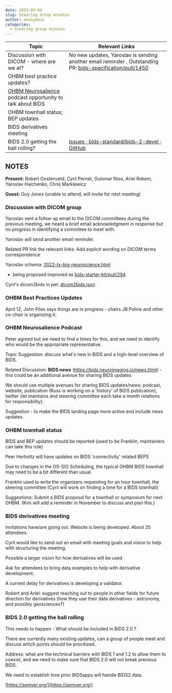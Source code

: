 ```yaml
---
date: 2023-05-04
slug: Steering Group minutes
author: anonymous
categories:
  - steering group minutes
---
```







<!-- more -->

<table>
 <thead>
  <tr class="header">
   <th>
    <strong>
     Topic
    </strong>
   </th>
   <th>
    <strong>
     Relevant Links
    </strong>
   </th>
  </tr>
 </thead>
 <tbody>
  <tr class="odd">
   <td>
    Discussion with DICOM - where are we at?
   </td>
   <td>
    No new updates, Yaroslav is sending another email reminder . Outstanding PR:
    <a href="https://github.com/bids-standard/bids-specification/pull/1450">
     <span class="underline">
      bids-specification/pull/1450
     </span>
    </a>
   </td>
  </tr>
  <tr class="even">
   <td>
    OHBM best practice updates?
   </td>
   <td>
   </td>
  </tr>
  <tr class="odd">
   <td>
    <a href="https://www.youtube.com/playlist?list=PLg2e4R8SdhpdIMG7Tb9WAEZA6HRnx8Vsb">
     <span class="underline">
      OHBM Neurosalience
     </span>
    </a>
    podcast opportunity to talk about BIDS
   </td>
   <td>
   </td>
  </tr>
  <tr class="even">
   <td>
    OHBM townhall status; BEP updates
   </td>
   <td>
   </td>
  </tr>
  <tr class="odd">
   <td>
    BIDS derivatives meeting
   </td>
   <td>
   </td>
  </tr>
  <tr class="even">
   <td>
    BIDS 2.0 getting the ball rolling?
   </td>
   <td>
    <a href="https://github.com/bids-standard/bids-2-devel/issues">
     <span class="underline">
      Issues · bids-standard/bids-2-devel · GitHub
     </span>
    </a>
   </td>
  </tr>
 </tbody>
</table>

## NOTES

**Present:** Robert Oostenveld, Cyril Pernet, Guiomar Niso, Ariel Rokem,
Yaroslav Halchenko, Chris Markiewicz

**Guest:** Guy Jones (unable to attend, will invite for next meeting)

### Discussion with DICOM group

Yaroslav sent a follow up email to the DICOM committees during the
previous meeting, we heard a brief email acknowledgment in response but
no progress in identifying a committee to meet with.

Yaroslav will send another email reminder.

Related PR link the relevant links: Add explicit wording on DICOM terms
correspondence

Yaroslav schema:
[2022-tx-big-neuroscience.html](http://datasets.datalad.org/centerforopenneuroscience/talks/2022-tx-big-neuroscience.html#/3/2/1)
- being proposed improved as
[bids-starter-kit/pull/294](https://github.com/bids-standard/bids-starter-kit/pull/294)

Cyril\'s dicom2bids in pet:
[dicom2bids.json](https://github.com/openneuropet/PET2BIDS/blob/main/metadata/dicom2bids.json)

### OHBM Best Practices Updates

April 12, John Piles says things are in progress - chairs JB Poline and
other co-chair is organizing it.

### OHBM Neurosalience Podcast

Peter agreed but we need to
find a times for this, and we need to identify who would be the
appropriate representative.

Topic Suggestion: discuss what's new in BIDS and a high-level overview of
BIDS.

Related Discussion: **BIDS news**
(https://bids.neuroimaging.io/news.html) - this could be an additional
avenue for sharing BIDS updates

We should use multiple avenues for sharing BIDS updates/news: podcast,
website, publication (Russ is working on a 'history' of BIDS
publication), twitter (let maintains and steering committee each take a
month rotations for responsibility).

Suggestion - to make the BIDS landing page more active and include news
updates.

### OHBM townhall status

BIDS and BEP updates should be reported (used to be Franklin,
maintainers can take this role)

Peer Herholtz will have updates on BIDS \'connectivity' related BEPS

Due to changes in the OS-SIG Scheduling, the typical OHBM BIDS
townhall may need to be a bit different than usual.

Franklin used to write the organizers requesting for an hour townhall,
the steering committee (Cyril will work on finding a time for a BIDS
townhall)

Suggestions: Submit a BIDS proposal for a townhall or symposium for
next OHBM. (Kim will add a reminder in November to discuss and plan
this.)

### BIDS derivatives meeting

Invitations have/are going out. Website is being developed. About 25
attendees.

Cyril would like to send out an email with meeting goals and vision to
help with structuring the meeting.

Possible a larger vision for how derivatives will be used

Ask for attendees to bring data examples to help with derivative
development.

A current delay for derivatives is developing a validator.

Robert and Ariel: suggest reaching out to people in other fields for
future direction for derivatives (how they use their data derivatives -
astronomy, and possibly geosciences?)

### BIDS 2.0 getting the ball rolling

This needs to happen - What should be included in BIDS 2.0 ?

There are currently many existing updates, can a group of people meet
and discuss which points should be prioritized.

Address: what are the technical barriers with BIDS 1 and 1.2 to allow
them to coexist, and we need to make sure that BIDS 2.0 will not break
previous BIDS.

We need to establish how prior BIDSapps will handle BIDS2 data.

[https://semver.org/](https://semver.org/)
